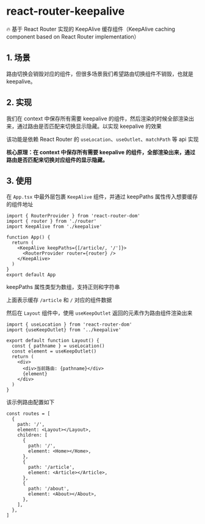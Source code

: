 # react-router-keepalive
🔥 基于 React Router 实现的 KeepAlive 缓存组件（KeepAlive caching component based on React Router implementation）

## 1. 场景
路由切换会销毁对应的组件，但很多场景我们希望路由切换组件不销毁，也就是 keepalive。

## 2. 实现
我们在 context 中保存所有需要 keepalive 的组件，然后渲染的时候全部渲染出来，通过路由是否匹配来切换显示隐藏。以实现 keepalive 的效果

该功能是依赖 React Router 的 `useLocation`、`useOutlet`、`matchPath` 等 api 实现

**核心原理：在 context 中保存所有需要 keepalive 的组件，全部渲染出来，通过路由是否匹配来切换对应组件的显示隐藏。**


## 3. 使用
在 `App.tsx` 中最外层包裹 `KeepAlive` 组件，并通过 keepPaths 属性传入想要缓存的组件地址
```tsx
import { RouterProvider } from 'react-router-dom'
import { router } from './router'
import KeepAlive from './keepalive'

function App() {
  return (
    <KeepAlive keepPaths={[/article/, '/']}>
      <RouterProvider router={router} />
    </KeepAlive>
  )
}
export default App
```
keepPaths 属性类型为数组，支持正则和字符串

上面表示缓存 `/article` 和 `/` 对应的组件数据 


然后在 `Layout` 组件中，使用 `useKeepOutlet` 返回的元素作为路由组件渲染出来
```tsx
import { useLocation } from 'react-router-dom'
import {useKeepOutlet} from '../keepalive'

export default function Layout() {
  const { pathname } = useLocation()
  const element = useKeepOutlet()
  return (
    <div>
      <div>当前路由: {pathname}</div>
      {element}
    </div>
  )
}
```

该示例路由配置如下
```tsx
const routes = [
  {
    path: '/',
    element: <Layout></Layout>,
    children: [
      {
        path: '/',
        element: <Home></Home>,
      },
      {
        path: '/article',
        element: <Article></Article>,
      },
      {
        path: '/about',
        element: <About></About>,
      },
    ],
  },
]
```